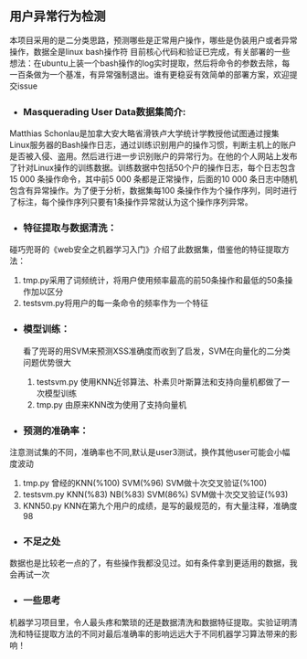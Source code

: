##  用户异常行为检测

本项目采用的是二分类思路，预测哪些是正常用户操作，哪些是伪装用户或者异常操作，数据全是linux bash操作符
目前核心代码和验证已完成，有关部署的一些想法：在ubuntu上装一个bash操作的log实时提取，然后将命令的参数去除，每一百条做为一个基准，有异常强制退出。谁有更稳妥有效简单的部署方案，欢迎提交issue

- ### Masquerading User Data数据集简介:
Matthias Schonlau是加拿大安大略省滑铁卢大学统计学教授他试图通过搜集Linux服务器的Bash操作日志，通过训练识别用户的操作习惯，判断主机上的账户是否被入侵、盗用。然后进行进一步识别账户的异常行为。在他的个人网站上发布了针对Linux操作的训练数据。训练数据中包括50个户的操作日志，每个日志包含15 000 条操作命令，其中前5 000 条都是正常操作，后面的10 000 条日志中随机包含有异常操作。为了便于分析，数据集每100 条操作作为个操作序列，同时进行了标注，每个操作序列只要有1条操作异常就认为这个操作序列异常。
 
- ### 特征提取与数据清洗：
碰巧兜哥的《web安全之机器学习入门》介绍了此数据集，借鉴他的特征提取方法：
   1. tmp.py采用了词频统计，将用户使用频率最高的前50条操作和最低的50条操作加以区分
   2. testsvm.py将用户的每一条命令的频率作为一个特征

- ### 模型训练：
   看了兜哥的用SVM来预测XSS准确度而收到了启发，SVM在向量化的二分类问题优势很大
   1. testsvm.py 使用KNN近邻算法、朴素贝叶斯算法和支持向量机都做了一次模型训练
   2. tmp.py 由原来KNN改为使用了支持向量机

- ### 预测的准确率：
注意测试集的不同，准确率也不同,默认是user3测试，换作其他user可能会小幅度波动
   1. tmp.py 曾经的KNN(%100) SVM(%96) SVM做十次交叉验证(%100) 
   2. testsvm.py KNN(%83) NB(%83) SVM(86%) SVM做十次交叉验证(%93)
   3. KNN50.py   KNN在第九个用户的成绩，是写的最规范的，有大量注释，准确度98

- ### 不足之处
 数据也是比较老一点的了，有些操作我都没见过。如有条件拿到更适用的数据，我会再试一次

- ### 一些思考
机器学习项目里，令人最头疼和繁琐的还是数据清洗和数据特征提取。实验证明清洗和特征提取方法的不同对最后准确率的影响远远大于不同机器学习算法带来的影响！